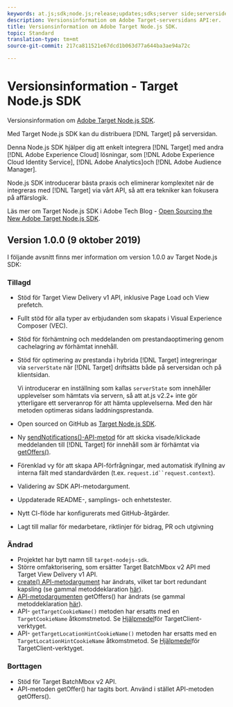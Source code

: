 ```yaml
---
keywords: at.js;sdk;node.js;release;updates;sdks;server side;serverside;server-side;nodejs
description: Versionsinformation om Adobe Target-serversidans API:er.
title: Versionsinformation om Adobe Target Node.js SDK.
topic: Standard
translation-type: tm+mt
source-git-commit: 217ca811521e67dcd1b063d77a644ba3ae94a72c

---
```



# Versionsinformation - Target Node.js SDK

Versionsinformation om [Adobe Target Node.js SDK](https://github.com/adobe/target-nodejs-sdk).

Med Target Node.js SDK kan du distribuera [!DNL Target] på serversidan.

Denna Node.js SDK hjälper dig att enkelt integrera [!DNL Target] med andra [!DNL Adobe Experience Cloud] lösningar, som [!DNL Adobe Experience Cloud Identity Service], [!DNL Adobe Analytics]och [!DNL Adobe Audience Manager].

Node.js SDK introducerar bästa praxis och eliminerar komplexitet när de integreras med [!DNL Target] via vårt API, så att era tekniker kan fokusera på affärslogik.

Läs mer om Target Node.js SDK i Adobe Tech Blog - [Open Sourcing the New Adobe Target Node.js SDK](https://medium.com/adobetech/open-sourcing-the-new-adobe-target-node-js-sdk-b6feafd828bc).

## Version 1.0.0 (9 oktober 2019)

I följande avsnitt finns mer information om version 1.0.0 av Target Node.js SDK:

### Tillagd

* Stöd för Target View Delivery v1 API, inklusive Page Load och View prefetch.
* Fullt stöd för alla typer av erbjudanden som skapats i Visual Experience Composer (VEC).
* Stöd för förhämtning och meddelanden om prestandaoptimering genom cachelagring av förhämtat innehåll.
* Stöd för optimering av prestanda i hybrida [!DNL Target] integreringar via `serverState` när [!DNL Target] driftsätts både på serversidan och på klientsidan.

   Vi introducerar en inställning som kallas `serverState` som innehåller upplevelser som hämtats via servern, så att at.js v2.2+ inte gör ytterligare ett serveranrop för att hämta upplevelserna. Med den här metoden optimeras sidans laddningsprestanda.

* Open sourced on GitHub as [Target Node.js SDK](https://github.com/adobe/target-nodejs-sdk).
* Ny [sendNotifications()-API-metod](https://git.corp.adobe.com/anischev/target-nodejs-sdk/blob/TNT-33695/README.md#targetclientsendnotifications) för att skicka visade/klickade meddelanden till [!DNL Target] för innehåll som är förhämtat via [getOffers()](https://git.corp.adobe.com/anischev/target-nodejs-sdk/blob/TNT-33695/README.md#targetclientgetoffers).
* Förenklad vy för att skapa API-förfrågningar, med automatisk ifyllning av interna fält med standardvärden (t.ex. `request.id``request.context`).
* Validering av SDK API-metodargument.
* Uppdaterade README-, samplings- och enhetstester.
* Nytt CI-flöde har konfigurerats med GitHub-åtgärder.
* Lagt till mallar för medarbetare, riktlinjer för bidrag, PR och utgivning

### Ändrad

* Projektet har bytt namn till `target-nodejs-sdk`.
* Större omfaktorisering, som ersätter Target BatchMbox v2 API med Target View Delivery v1 API.
* [create() API-metodargument](https://git.corp.adobe.com/anischev/target-nodejs-sdk/blob/TNT-33695/README.md#targetclientcreate) har ändrats, vilket tar bort redundant kapsling (se gammal metoddeklaration [här](https://www.npmjs.com/package/@adobe/target-node-client#targetnodeclientcreate)).
* [API-metodargumenten](https://git.corp.adobe.com/anischev/target-nodejs-sdk/blob/TNT-33695/README.md#targetclientgetoffers) getOffers() har ändrats (se gammal metoddeklaration [här](https://www.npmjs.com/package/@adobe/target-node-client#targetnodeclientgetoffers)).
* API- `getTargetCookieName()` metoden har ersatts med en `TargetCookieName` åtkomstmetod. Se [Hjälpmedel](https://git.corp.adobe.com/anischev/target-nodejs-sdk/blob/TNT-33695/README.md#targetclient-utility-accessors)för TargetClient-verktyget.
* API- `getTargetLocationHintCookieName()` metoden har ersatts med en `TargetLocationHintCookieName` åtkomstmetod.  Se [Hjälpmedel](https://git.corp.adobe.com/anischev/target-nodejs-sdk/blob/TNT-33695/README.md#targetclient-utility-accessors)för TargetClient-verktyget.

### Borttagen

* Stöd för Target BatchMbox v2 API.
* API-metoden [](https://www.npmjs.com/package/@adobe/target-node-client#targetnodeclientgetoffer) getOffer() har tagits bort. Använd i stället API-metoden [](https://git.corp.adobe.com/anischev/target-nodejs-sdk/blob/TNT-33695/README.md#targetclientgetoffers) getOffers().

